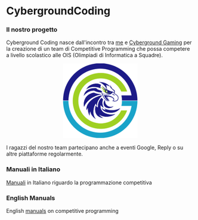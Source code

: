 # CybergroundCoding

### Il nostro progetto
Cyberground Coding nasce dall'incontro tra [me](https://fralabi.github.io/) e [Cyberground Gaming](https://www.facebook.com/Cybergroundgaming) per la creazione di un team di Competitive Programming che possa competere a livello scolastico alle OIS (Olimpiadi di Informatica a Squadre).

<p align="center">
<img src="https://github.com/fralabi/images/blob/main/Cyberground.png" alt="Logo Cyberground Gaming" height="200" width="200"/>
</p>

I ragazzi del nostro team partecipano anche a eventi Google, Reply o su altre piattaforme regolarmente.

### Manuali in Italiano
[Manuali](https://github.com/fralabi/CybergroundCoding/tree/main/ManualiItaliano) in Italiano riguardo la programmazione competitiva

### English Manuals
English [manuals](https://github.com/fralabi/CybergroundCoding/tree/main/ManualiInglese) on competitive programming
